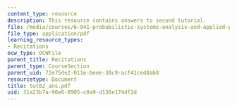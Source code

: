 ```yaml
---
content_type: resource
description: This resource contains answers to second tutorial.
file: /media/courses/6-041-probabilistic-systems-analysis-and-applied-probability-spring-2006/31a23b7a96e68905c0a9d136e174df2d_tut02_ans.pdf
file_type: application/pdf
learning_resource_types:
- Recitations
ocw_type: OCWFile
parent_title: Recitations
parent_type: CourseSection
parent_uid: 72e75de2-011e-beee-30c9-acf41ced8ab8
resourcetype: Document
title: tut02_ans.pdf
uid: 31a23b7a-96e6-8905-c0a9-d136e174df2d
---
```

